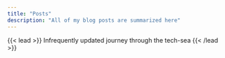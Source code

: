 ```yaml
---
title: "Posts"
description: "All of my blog posts are summarized here"
---
```


{{< lead >}}
Infrequently updated journey through the tech-sea
{{< /lead >}}
